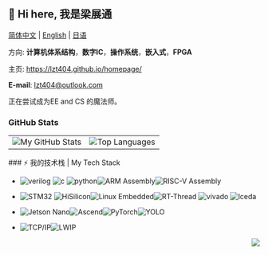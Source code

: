 

## **👋 Hi here, 我是梁展通**
[简体中文](https://github.com/lzt404) | [English](README_en.md) | [日语](https://github.com/lzt404)


方向: **计算机体系结构**，**数字IC**，**操作系统**，**嵌入式**，**FPGA**

主页: https://lzt404.github.io/homepage/

**E-mail**: lzt404@outlook.com

正在尝试成为EE and CS 的魔法师。


### GitHub Stats

<table>
  <tr>
    <td>
      <img src="https://github-readme-stats.vercel.app/api?username=lzt404&show_icons=true&include_all_commits=true&hide=issues,contribs&custom_title=My%20GitHub%20Stats" alt="My GitHub Stats">
    </td>
    <td>
      <img src="https://github-readme-stats.vercel.app/api/top-langs/?username=lzt404&layout=compact&langs_count=4" alt="Top Languages">
    </td>
  </tr>
</table>
### ⚡ 我的技术栈 | My Tech Stack

* ![verilog](https://img.shields.io/badge/-Verilog-8985F0.svg)  ![c](https://img.shields.io/badge/-C/C++-red?logo=c&logoColor=ffffff) ![python](https://img.shields.io/badge/-Python-3776AB?logo=python&logoColor=ffffff)![ARM Assembly](https://img.shields.io/badge/ARM-Assembly-0091BD?logo=arm&logoColor=white&style=flat)![RISC-V Assembly](https://img.shields.io/badge/RISC--V-Assembly-000000?logo=riscv&logoColor=white&style=flat) 

* ![STM32](https://img.shields.io/badge/STM32-03234B?logo=stmicroelectronics&logoColor=white&style=flat) ![HiSilicon](https://img.shields.io/badge/HiSilicon-FF0000?logoColor=white&style=flat)![Linux Embedded](https://img.shields.io/badge/Linux-Embedded-000000?logo=linux&logoColor=white&style=flat)![RT-Thread](https://img.shields.io/badge/RT--Thread-Embedded-FF6F61?logo=rt-thread&logoColor=white&style=flat) ![vivado](https://img.shields.io/badge/-Vivado-FF1010.svg?logo=xilinx&logoColor=ffffff)  ![lceda](https://img.shields.io/badge/-立创EDA-5070F0.svg)

* ![Jetson Nano](https://img.shields.io/badge/Jetson_Nano-AI_Edge_Computing-76B900?logo=nvidia&logoColor=white&style=flat)![Ascend](https://img.shields.io/badge/Ascend-AI_Processor-FF0000?logo=huawei&logoColor=white&style=flat)![PyTorch](https://img.shields.io/badge/PyTorch-Deep_Learning-EE4C2C?logo=pytorch&logoColor=white&style=flat)![YOLO](https://img.shields.io/badge/YOLO-Object_Detection-00FFFF?logo=yolo&logoColor=black&style=flat)

* ![TCP/IP](https://img.shields.io/badge/TCP/IP-Internet_Protocol_Stack-0078D7?logo=internet-explorer&logoColor=white&style=flat)![LWIP](https://img.shields.io/badge/LWIP-Lightweight_IP-0078D7?logo=internet-explorer&logoColor=white&style=flat)

<img align="right" src="https://komarev.com/ghpvc/?username=lzt404&color=green">
